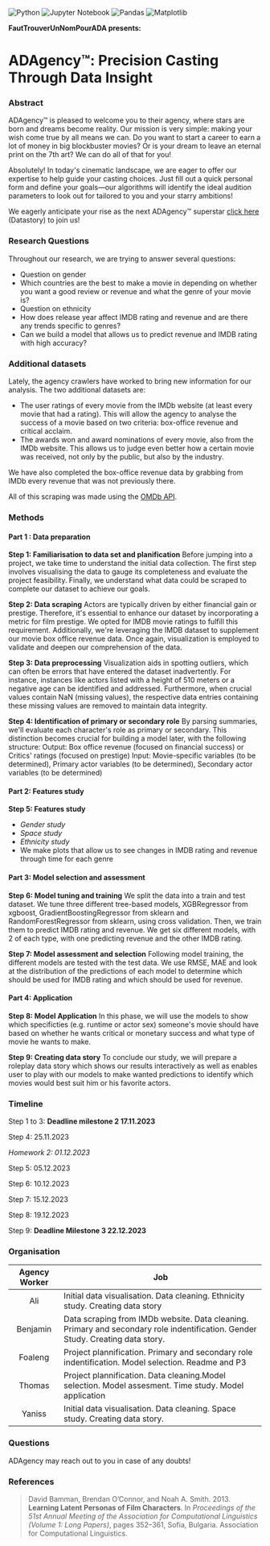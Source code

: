 ![Python](https://img.shields.io/badge/python-3670A0?style=for-the-badge&logo=python&logoColor=ffdd54)
![Jupyter Notebook](https://img.shields.io/badge/jupyter-%23FA0F00.svg?style=for-the-badge&logo=jupyter&logoColor=white)
![Pandas](https://img.shields.io/badge/pandas-%23150458.svg?style=for-the-badge&logo=pandas&logoColor=white)
![Matplotlib](https://img.shields.io/badge/Matplotlib-%23ffffff.svg?style=for-the-badge&logo=Matplotlib&logoColor=black)


**FautTrouverUnNomPourADA presents:**

# **ADAgency&trade;: Precision Casting Through Data Insight**

### Abstract

ADAgency&trade; is pleased to welcome you to their agency, where stars are born and dreams become reality. Our mission is very simple: making your wish come true by all means we can. Do you want to start a career to earn a lot of money in big blockbuster movies? Or is your dream to leave an eternal print on the 7th art? We can do all of that for you!

Absolutely! In today's cinematic landscape, we are eager to offer our expertise to help guide your casting choices. Just fill out a quick personal form and define your goals—our algorithms will identify the ideal audition parameters to look out for tailored to you and your starry ambitions!

We eagerly anticipate your rise as the next ADAgency&trade; superstar [click here](https://benjaminaouzir.github.io/adagency-inc/) (Datastory) to join us!

### Research Questions

Throughout our research, we are trying to answer several questions:
- Question on gender
- Which countries are the best to make a movie in depending on whether you want a good review or revenue and what the genre of your movie is?
- Question on ethnicity
- How does release year affect IMDB rating and revenue and are there any trends specific to genres?
- Can we build a model that allows us to predict revenue and IMDB rating with high accuracy?

### Additional datasets

Lately, the agency crawlers have worked to bring new information for our analysis. The two additional datasets are:
- The user ratings of every movie from the IMDb website (at least every movie that had a rating). This will allow the agency to analyse the success of a movie based on two criteria: box-office revenue and critical acclaim.
- The awards won and award nominations of every movie, also from the IMDb website. This allows us to judge even better how a certain movie was received, not only by the public, but also by the industry.

We have also completed the box-office revenue data by grabbing from IMDb every revenue that was not previously there.

All of this scraping was made using the [OMDb API](https://www.omdbapi.com/).

### Methods

#### Part 1 : Data preparation
**Step 1: Familiarisation to data set and planification**
Before jumping into a project, we take time to understand the initial data collection. The first step involves visualising the data to gauge its completeness and evaluate the project feasibility. Finally, we understand what data could be scraped to complete our dataset to achieve our goals.

**Step 2: Data scraping**
Actors are typically driven by either financial gain or prestige. Therefore, it's essential to enhance our dataset by incorporating a metric for film prestige. We opted for IMDB movie ratings to fulfill this requirement. Additionally, we're leveraging the IMDB dataset to supplement our movie box office revenue data. Once again, visualization is employed to validate and deepen our comprehension of the data.

**Step 3: Data preprocessing**
Visualization aids in spotting outliers, which can often be errors that have entered the dataset inadvertently. For instance, instances like actors listed with a height of 510 meters or a negative age can be identified and addressed. Furthermore, when crucial values contain NaN (missing values), the respective data entries containing these missing values are removed to maintain data integrity.

**Step 4: Identification of primary or secondary role**
By parsing summaries, we'll evaluate each character's role as primary or secondary. This distinction becomes crucial for building a model later, with the following structure: 
Output: Box office revenue (focused on financial success) or Critics' ratings (focused on prestige) Input: Movie-specific variables (to be determined), Primary actor variables (to be determined), Secondary actor variables (to be determined)

#### Part 2: Features study
**Step 5: Features study**  
  - *Gender study*  
  - *Space study*  
  - *Ethnicity study*  
  - We make plots that allow us to see changes in IMDB rating and revenue through time for each genre 
  
#### Part 3: Model selection and assessment
**Step 6: Model tuning and training**
We split the data into a train and test dataset. We tune three different tree-based models, XGBRegressor from xgboost, GradientBoostingRegressor from sklearn and RandomForestRegressor from sklearn, using cross validation. Then, we train them to predict IMDB rating and revenue. We get six different models, with 2 of each type, with one predicting revenue and the other IMDB rating.

**Step 7: Model assessment and selection**
Following model training, the different models are tested with the test data. We use RMSE, MAE and look at the distribution of the predictions of each model to determine which should be used for IMDB rating and which should be used for revenue.

#### Part 4: Application
**Step 8: Model Application**
In this phase, we will use the models to show which specificties (e.g. runtime or actor sex) someone's movie should have based on whether he wants critical or monetary success and what type of movie he wants to make.

**Step 9: Creating data story**
To conclude our study, we will prepare a roleplay data story which shows our results interactively as well as enables user to play with our models to make wanted predictions to identify which movies would best suit him or his favorite actors.


### Timeline

Step 1 to 3: **Deadline milestone 2 17.11.2023**

Step 4: 25.11.2023

*Homework 2: 01.12.2023*

Step 5: 05.12.2023

Step 6: 10.12.2023

Step 7: 15.12.2023

Step 8: 19.12.2023

Step 9: **Deadline Milestone 3 22.12.2023**


### Organisation

| Agency Worker | Job |
|:-------------:|-----|
| Ali           | Initial data visualisation. Data cleaning. Ethnicity study. Creating data story|
| Benjamin      | Data scraping from IMDb website. Data cleaning. Primary and secondary role indentification. Gender Study. Creating data story. |
| Foaleng       | Project plannification. Primary and secondary role indentification. Model selection. Readme and P3|
| Thomas        | Project plannification. Data cleaning.Model selection. Model assesment. Time study. Model application|
| Yaniss        | Initial data visualisation. Data cleaning. Space study. Creating data story.|

### Questions

ADAgency may reach out to you in case of any doubts!

### References

> David Bamman, Brendan O’Connor, and Noah A. Smith. 2013. **Learning Latent Personas of Film Characters**. In *Proceedings of the 51st Annual Meeting of the Association for Computational Linguistics (Volume 1: Long Papers)*, pages 352–361, Sofia, Bulgaria. Association for Computational Linguistics.

